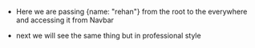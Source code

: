 - Here we are passing {name: "rehan"} from the root to the everywhere and accessing it from Navbar

- next we will see the same thing but in professional style